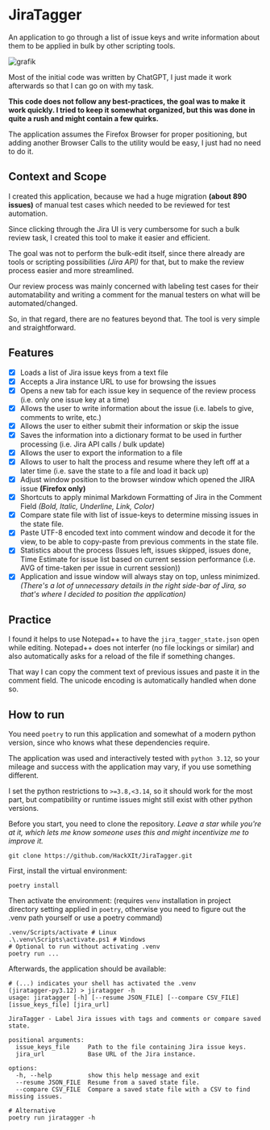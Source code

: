 # JiraTagger

An application to go through a list of issue keys and write information about them to be applied in bulk by other scripting tools.

![grafik](https://github.com/user-attachments/assets/298645fc-315d-4ba7-826d-6dc434829555)

Most of the initial code was written by ChatGPT, I just made it work afterwards so that I can go on with my task.

**This code does not follow any best-practices, the goal was to make it work quickly. I tried to keep it somewhat organized, but this was done in quite a rush and might contain a few quirks.**

The application assumes the Firefox Browser for proper positioning, but adding another Browser Calls to the utility would be easy, I just had no need to do it.

## Context and Scope

I created this application, because we had a huge migration **(about 890 issues)** of manual test cases which needed to be reviewed for test automation.

Since clicking through the Jira UI is very cumbersome for such a bulk review task, I created this tool to make it easier and efficient.

The goal was not to perform the bulk-edit itself, since there already are tools or scripting possibilities _(Jira API)_ for that, but to make the review process easier and more streamlined.

Our review process was mainly concerned with labeling test cases for their automatability and writing a comment for the manual testers on what will be automated/changed.

So, in that regard, there are no features beyond that. The tool is very simple and straightforward.

## Features

- [x] Loads a list of Jira issue keys from a text file
- [x] Accepts a Jira instance URL to use for browsing the issues
- [x] Opens a new tab for each issue key in sequence of the review process (i.e. only one issue key at a time)
- [x] Allows the user to write information about the issue (i.e. labels to give, comments to write, etc.)
- [x] Allows the user to either submit their information or skip the issue
- [x] Saves the information into a dictionary format to be used in further processing (i.e. Jira API calls / bulk update)
- [x] Allows the user to export the information to a file
- [x] Allows to user to halt the process and resume where they left off at a later time (i.e. save the state to a file and load it back up)
- [x] Adjust window position to the browser window which opened the JIRA issue **(Firefox only)**
- [x] Shortcuts to apply minimal Markdown Formatting of Jira in the Comment Field _(Bold, Italic, Underline, Link, Color)_
- [x] Compare state file with list of issue-keys to determine missing issues in the state file.
- [x] Paste UTF-8 encoded text into comment window and decode it for the view, to be able to copy-paste from previous comments in the state file.
- [x] Statistics about the process (Issues left, issues skipped, issues done, Time Estimate for issue list based on current session performance (i.e. AVG of time-taken per issue in current session))
- [x] Application and issue window will always stay on top, unless minimized. _(There's a lot of unnecessary details in the right side-bar of Jira, so that's where I decided to position the application)_

## Practice

I found it helps to use Notepad++ to have the `jira_tagger_state.json` open while editing. Notepad++ does not interfer (no file lockings or similar) and also automatically asks for a reload of the file if something changes.

That way I can copy the comment text of previous issues and paste it in the comment field. The unicode encoding is automatically handled when done so.

## How to run

You need `poetry` to run this application and somewhat of a modern python version, since who knows what these dependencies require. 

The application was used and interactively tested with `python 3.12`, so your mileage and success with the application may vary, if you use something different.

I set the python restrictions to `>=3.8,<3.14`, so it should work for the most part, but compatibility or runtime issues might still exist with other python versions.

Before you start, you need to clone the repository. _Leave a star while you're at it, which lets me know someone uses this and might incentivize me to improve it._
```shell
git clone https://github.com/HackXIt/JiraTagger.git
```

First, install the virtual environment:
```shell
poetry install
```

Then activate the environment:
(requires `venv` installation in project directory setting applied in `poetry`, otherwise you need to figure out the .venv path yourself or use a poetry command)
```shell
.venv/Scripts/activate # Linux
.\.venv\Scripts\activate.ps1 # Windows
# Optional to run without activating .venv
poetry run ...
```

Afterwards, the application should be available:
```shell
# (...) indicates your shell has activated the .venv
(jiratagger-py3.12) > jiratagger -h
usage: jiratagger [-h] [--resume JSON_FILE] [--compare CSV_FILE] [issue_keys_file] [jira_url]

JiraTagger - Label Jira issues with tags and comments or compare saved state.

positional arguments:
  issue_keys_file     Path to the file containing Jira issue keys.
  jira_url            Base URL of the Jira instance.

options:
  -h, --help          show this help message and exit
  --resume JSON_FILE  Resume from a saved state file.
  --compare CSV_FILE  Compare a saved state file with a CSV to find missing issues.

# Alternative
poetry run jiratagger -h
```
